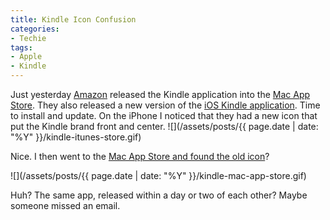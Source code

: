 ```yaml
---
title: Kindle Icon Confusion
categories:
- Techie
tags:
- Apple
- Kindle
---
```


Just yesterday [Amazon](http://www.amazon.com/) released the Kindle application into the [Mac App Store](http://www.apple.com/mac/app-store/). They also released a new version of the [iOS Kindle application](http://itunes.apple.com/us/app/kindle/id302584613?mt=8). Time to install and update. On the iPhone I noticed that they had a new icon that put the Kindle brand front and center.
![](/assets/posts/{{ page.date | date: "%Y" }}/kindle-itunes-store.gif)

Nice. I then went to the [Mac App Store and found the old icon](http://itunes.apple.com/us/app/kindle/id405399194?mt=12)?

![](/assets/posts/{{ page.date | date: "%Y" }}/kindle-mac-app-store.gif)

Huh? The same app, released within a day or two of each other? Maybe someone missed an email.
